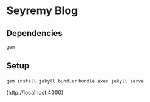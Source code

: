 # Seyremy Blog

## Dependencies
`gem`

## Setup
`gem install jekyll bundler`
`bundle exec jekyll serve`

(http://localhost:4000)

